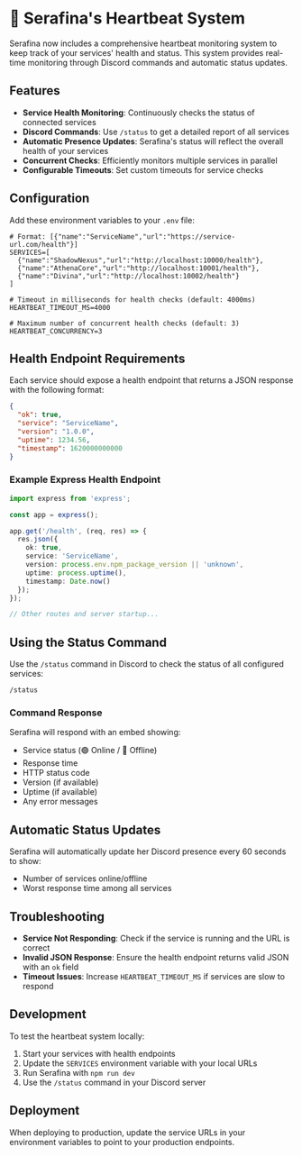 # 💓 Serafina's Heartbeat System

Serafina now includes a comprehensive heartbeat monitoring system to keep track of your services' health and status. This system provides real-time monitoring through Discord commands and automatic status updates.

## Features

- **Service Health Monitoring**: Continuously checks the status of connected services
- **Discord Commands**: Use `/status` to get a detailed report of all services
- **Automatic Presence Updates**: Serafina's status will reflect the overall health of your services
- **Concurrent Checks**: Efficiently monitors multiple services in parallel
- **Configurable Timeouts**: Set custom timeouts for service checks

## Configuration

Add these environment variables to your `.env` file:

```env
# Format: [{"name":"ServiceName","url":"https://service-url.com/health"}]
SERVICES=[
  {"name":"ShadowNexus","url":"http://localhost:10000/health"},
  {"name":"AthenaCore","url":"http://localhost:10001/health"},
  {"name":"Divina","url":"http://localhost:10002/health"}
]

# Timeout in milliseconds for health checks (default: 4000ms)
HEARTBEAT_TIMEOUT_MS=4000

# Maximum number of concurrent health checks (default: 3)
HEARTBEAT_CONCURRENCY=3
```

## Health Endpoint Requirements

Each service should expose a health endpoint that returns a JSON response with the following format:

```json
{
  "ok": true,
  "service": "ServiceName",
  "version": "1.0.0",
  "uptime": 1234.56,
  "timestamp": 1620000000000
}
```

### Example Express Health Endpoint

```typescript
import express from 'express';

const app = express();

app.get('/health', (req, res) => {
  res.json({
    ok: true,
    service: 'ServiceName',
    version: process.env.npm_package_version || 'unknown',
    uptime: process.uptime(),
    timestamp: Date.now()
  });
});

// Other routes and server startup...
```

## Using the Status Command

Use the `/status` command in Discord to check the status of all configured services:

```
/status
```

### Command Response

Serafina will respond with an embed showing:
- Service status (🟢 Online / 🔴 Offline)
- Response time
- HTTP status code
- Version (if available)
- Uptime (if available)
- Any error messages

## Automatic Status Updates

Serafina will automatically update her Discord presence every 60 seconds to show:
- Number of services online/offline
- Worst response time among all services

## Troubleshooting

- **Service Not Responding**: Check if the service is running and the URL is correct
- **Invalid JSON Response**: Ensure the health endpoint returns valid JSON with an `ok` field
- **Timeout Issues**: Increase `HEARTBEAT_TIMEOUT_MS` if services are slow to respond

## Development

To test the heartbeat system locally:

1. Start your services with health endpoints
2. Update the `SERVICES` environment variable with your local URLs
3. Run Serafina with `npm run dev`
4. Use the `/status` command in your Discord server

## Deployment

When deploying to production, update the service URLs in your environment variables to point to your production endpoints.
